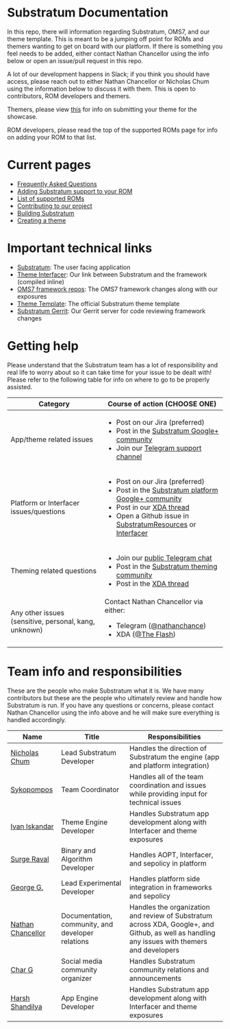 # Substratum Documentation

In this repo, there will information regarding Substratum, OMS7, and our theme
template. This is meant to be a jumping off point for ROMs and themers wanting
to get on board with our platform. If there is something you feel needs to be
added, either contact Nathan Chancellor using the info below or open an issue/pull
request in this repo.

A lot of our development happens in Slack; if you think you should have access, please
reach out to either Nathan Chancellor or Nicholas Chum using the information below to
discuss it with them. This is open to contributors, ROM developers and themers.

Themers, please view [this](https://github.com/substratum/database#substratum-database)
for info on submitting your theme for the showcase.

ROM developers, please read the top of the supported ROMs page for info on adding
your ROM to that list.

# Current pages

+ [Frequently Asked Questions](FAQ.md)
+ [Adding Substratum support to your ROM](AddingSupport.md)
+ [List of supported ROMs](SupportedROMs.md)
+ [Contributing to our project](Contributing.md)
+ [Building Substratum](BuildingSubstratum.md)
+ [Creating a theme](https://github.com/substratum/template/blob/kt-n/README.md)

# Important technical links

+ [Substratum](https://github.com/substratum/substratum): The user facing application
+ [Theme Interfacer](https://github.com/substratum/interfacer): Our link between Substratum and the framework (compiled inline)
+ [OMS7 framework repos](https://github.com/SubstratumResources): The OMS7 framework changes along with our exposures
+ [Theme Template](https://github.com/substratum/template): The official Substratum theme template
+ [Substratum Gerrit](https://substratum.review/): Our Gerrit server for code reviewing framework changes

# Getting help

Please understand that the Substratum team has a lot of responsibility and real
life to worry about so it can take time for your issue to be dealt with! Please
refer to the following table for info on where to go to be properly assisted.

| Category | Course of action (CHOOSE ONE)|
| -------- | --------------- |
| App/theme related issues | <ul><li>Post on our Jira (preferred)</li><li>Post in the [Substratum Google+ community](https://plus.google.com/communities/102261717366580091389)</li><li>Join our [Telegram support channel](https://t.me/SubstratumSupport)</li></ul> |
| Platform or Interfacer issues/questions | <ul><li>Post on our Jira (preferred)</li><li>Post in the [Substratum platform Google+ community](https://plus.google.com/communities/105732963804651618302)</li><li>Post in our [XDA thread](https://forum.xda-developers.com/apps/substratum/qa-issues-building-substratum-support-t3606400)</li><li>Open a Github issue in [SubstratumResources](https://github.com/SubstratumResources) or [Interfacer](https://github.com/substratum/interfacer)</li></ul> |
| Theming related questions | <ul><li>Join our [public Telegram chat](https://t.me/ThemingHelp)</li><li>Post in the [Substratum theming community](https://plus.google.com/communities/115836704077809559459)</li><li>Post in the [XDA thread](https://forum.xda-developers.com/apps/substratum/qa-questions-theming-t3585703)</li></ul> |
| Any other issues (sensitive, personal, kang, unknown) | Contact Nathan Chancellor via either:<ul><li>Telegram ([@nathanchance](https://t.me/nathanchance))</li><li>XDA ([@The Flash](https://forum.xda-developers.com/private.php?do=newpm&u=6842057))</li></ul> |

# Team info and responsibilities

These are the people who make Substratum what it is. We have many contributors
but these are the people who ultimately review and handle how Substratum is run.
If you have any questions or concerns, please contact Nathan Chancellor using the
info above and he will make sure everything is handled accordingly.

| Name | Title | Responsibilities |
| ---- | ----- | ---------------- |
| [Nicholas Chum](https://plus.google.com/116845249995235969561) | Lead Substratum Developer | Handles the direction of Substratum the engine (app and platform integration) |
| [Sykopompos](https://plus.google.com/118195502410326243266) | Team Coordinator | Handles all of the team coordination and issues while providing input for technical issues |
| [Ivan Iskandar](https://plus.google.com/113681459766686715137) | Theme Engine Developer | Handles Substratum app development along with Interfacer and theme exposures |
| [Surge Raval](https://plus.google.com/109273915986671208869) | Binary and Algorithm Developer | Handles AOPT, Interfacer, and sepolicy in platform |
| [George G.](https://plus.google.com/114816182446168298241) | Lead Experimental Developer | Handles platform side integration in frameworks and sepolicy |
| [Nathan Chancellor](https://plus.google.com/+NathanChancellor) | Documentation, community, and developer relations | Handles the organization and review of Substratum across XDA, Google+, and Github, as well as handling any issues with themers and developers  |
| [Char G](https://plus.google.com/111364450399560739239) | Social media community organizer | Handles Substratum community relations and announcements |
| [Harsh Shandilya](https://plus.google.com/u/0/117089373550039191529) | App Engine Developer | Handles Substratum app development along with Interfacer and theme exposures |

